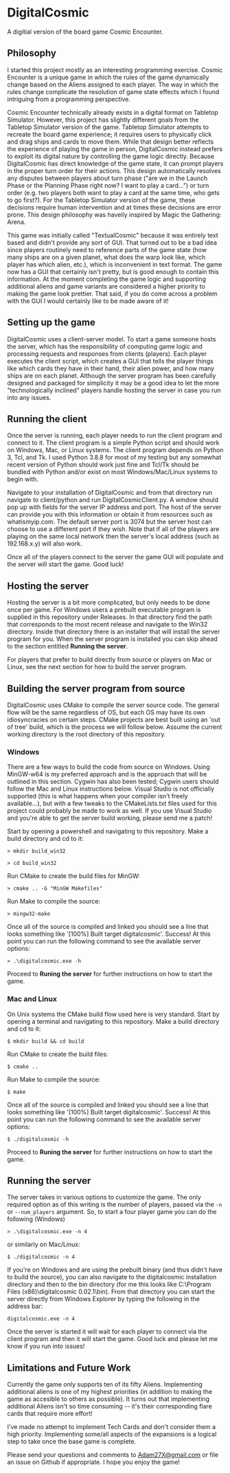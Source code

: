 # DigitalCosmic
A digitial version of the board game Cosmic Encounter.

## Philosophy

I started this project mostly as an interesting programming exercise. Cosmic Encounter is a unique game in which the rules of the game dynamically change based on the Aliens assigned to each player. The way in which the rules change complicate the resolution of game state effects which I found intriguing from a programming perspective.

Cosmic Encounter technically already exists in a digital format on Tabletop Simulator. However, this project has slightly different goals from the Tabletop Simulator version of the game. Tabletop Simulator attempts to recreate the board game experience; it requires users to physically click and drag ships and cards to move them. While that design better reflects the experience of playing the game in person, DigitalCosmic instead prefers to exploit its digital nature by controlling the game logic directly. Because DigitalCosmic has direct knowledge of the game state, it can prompt players in the proper turn order for their actions. This design automatically resolves any disputes between players about turn phase ("are we in the Launch Phase or the Planning Phase right now? I want to play a card...") or turn order (e.g. two players both want to play a card at the same time, who gets to go first?). For the Tabletop Simulator version of the game, these decisions require human intervention and at times these decisions are error prone. This design philosophy was haveily inspired by Magic the Gathering: Arena.

This game was initially called "TextualCosmic" because it was entirely text based and didn't provide any sort of GUI. That turned out to be a bad idea since players routinely need to reference parts of the game state (how many ships are on a given planet, what does the warp look like, which player has which alien, etc.), which is inconvenient in text format. The game now has a GUI that certainly isn't pretty, but is good enough to contain this information. At the moment completing the game logic and supporting additional aliens and game variants are considered a higher priority to making the game look prettier. That said, if you do come across a problem with the GUI I would certainly like to be made aware of it!

## Setting up the game

DigitalCosmic uses a client-server model. To start a game someone hosts the server, which has the responsibility of computing game logic and processing requests and responses from clients (players). Each player executes the client script, which creates a GUI that tells the player things like which cards they have in their hand, their alien power, and how many ships are on each planet. Although the server program has been carefully designed and packaged for simplicity it may be a good idea to let the more "technologically inclined" players handle hosting the server in case you run into any issues.

## Running the client

Once the server is running, each player needs to run the client program and connect to it. The client program is a simple Python script and should work on Windows, Mac, or Linux systems. The client program depends on Python 3, Tcl, and Tk. I used Python 3.8.8 for most of my testing but any somewhat recent version of Python should work just fine and Tcl/Tk should be bundled with Python and/or exist on most Windows/Mac/Linux systems to begin with.

Navigate to your installation of DigitalCosmic and from that directory run navigate to client/python and run DigitalCosmicClient.py. A window should pop up with fields for the server IP address and port. The host of the server can provide you with this information or obtain it from resources such as whatismyip.com. The default server port is 3074 but the server host can choose to use a different port if they wish. Note that if all of the players are playing on the same local network then the server's local address (such as 192.168.x.y) will also work.

Once all of the players connect to the server the game GUI will populate and the server will start the game. Good luck!

## Hosting the server

Hosting the server is a bit more complicated, but only needs to be done once per game. For Windows users a prebuilt executable program is supplied in this repository under Releases. In that directory find the path that corresponds to the most recent release and navigate to the Win32 directory. Inside that directory there is an installer that will install the server program for you. When the server program is installed you can skip ahead to the section entitled __Running the server__.

For players that prefer to build directly from source or players on Mac or Linux, see the next section for how to build the server program.

## Building the server program from source

DigitalCosmic uses CMake to compile the server source code. The general flow will be the same regardless of OS, but each OS may have its own idiosyncracies on certain steps. CMake projects are best built using an 'out of tree' build, which is the process we will follow below. Assume the current working directory is the root directory of this repository.

### Windows

There are a few ways to build the code from source on Windows. Using MinGW-w64 is my preferred approach and is the approach that will be outlined in this section. Cygwin has also been tested; Cygwin users should follow the Mac and Linux instructions below. Visual Studio is not officially supported (this is what happens when your compiler isn't freely available...), but with a few tweaks to the CMakeLists.txt files used for this project could probably be made to work as well. If you use Visual Studio and you're able to get the server build working, please send me a patch!

Start by opening a powershell and navigating to this repository. Make a build directory and cd to it:

`> mkdir build_win32`

`> cd build_win32`

Run CMake to create the build files for MinGW:

`> cmake .. -G "MinGW Makefiles"`

Run Make to compile the source:

`> mingw32-make`

Once all of the source is compiled and linked you should see a line that looks something like '[100%] Built target digitalcosmic'. Success! At this point you can run the following command to see the available server options:

`> .\digitalcosmic.exe -h`

Proceed to __Runing the server__ for further instructions on how to start the game.

### Mac and Linux

On Unix systems the CMake build flow used here is very standard. Start by opening a terminal and navigating to this repository. Make a build directory and cd to it:

`$ mkdir build && cd build`

Run CMake to create the build files:

`$ cmake ..`

Run Make to compile the source:

`$ make`

Once all of the source is compiled and linked you should see a line that looks something like '[100%] Built target digitalcosmic'. Success! At this point you can run the following command to see the available server options:

`$ ./digitalcosmic -h`

Proceed to __Runing the server__ for further instructions on how to start the game.

## Running the server

The server takes in various options to customize the game. The only required option as of this writing is the number of players, passed via the `-n` or `--num_players` argument. So, to start a four player game you can do the following (Windows)

`> .\digitalcosmic.exe -n 4`

or similarly on Mac/Linux:

`$ ./digitalcosmic -n 4`

If you're on Windows and are using the prebuilt binary (and thus didn't have to build the source), you can also navigate to the digitalcosmic installation directory and then to the bin directory (for me this looks like C:\Program Files (x86)\digitalcosmic 0.02.1\bin). From that directory you can start the server directly from Windows Explorer by typing the following in the address bar:

`digitalcosmic.exe -n 4`

Once the server is started it will wait for each player to connect via the client program and then it will start the game. Good luck and please let me know if you run into issues!

## Limitations and Future Work

Currently the game only supports ten of its fifty Aliens. Implementing additional aliens is one of my highest priorities (in addition to making the game as accesible to others as possible). It turns out that implementing additional Aliens isn't so time consuming -- it's their corresponding flare cards that require more effort!

I've made no attempt to implement Tech Cards and don't consider them a high priority. Implementing some/all aspects of the expansions is a logical step to take once the base game is complete.

Please send your questions and comments to Adam27X@gmail.com or file an issue on Github if appropriate. I hope you enjoy the game!
